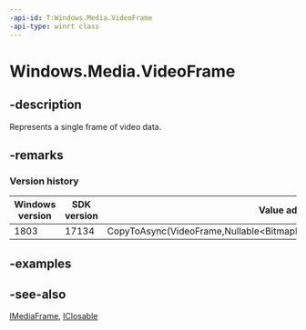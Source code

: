 ```yaml
---
-api-id: T:Windows.Media.VideoFrame
-api-type: winrt class
---
```


<!-- Class syntax.
public class VideoFrame : Windows.Foundation.IClosable, Windows.Media.IMediaFrame, Windows.Media.IVideoFrame
-->

# Windows.Media.VideoFrame

## -description
Represents a single frame of video data.

## -remarks

### Version history

| Windows version | SDK version | Value added |
| -- | -- | -- |
| 1803 | 17134 | CopyToAsync(VideoFrame,Nullable&lt;BitmapBounds&gt,Nullable&lt;BitmapBounds&gt) |

## -examples

## -see-also
[IMediaFrame](imediaframe.md), [IClosable](../windows.foundation/iclosable.md)
